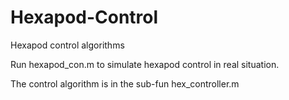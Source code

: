 # Hexapod-Control
Hexapod control algorithms

Run hexapod_con.m to simulate hexapod control in real situation.

The control algorithm is in the sub-fun hex_controller.m



